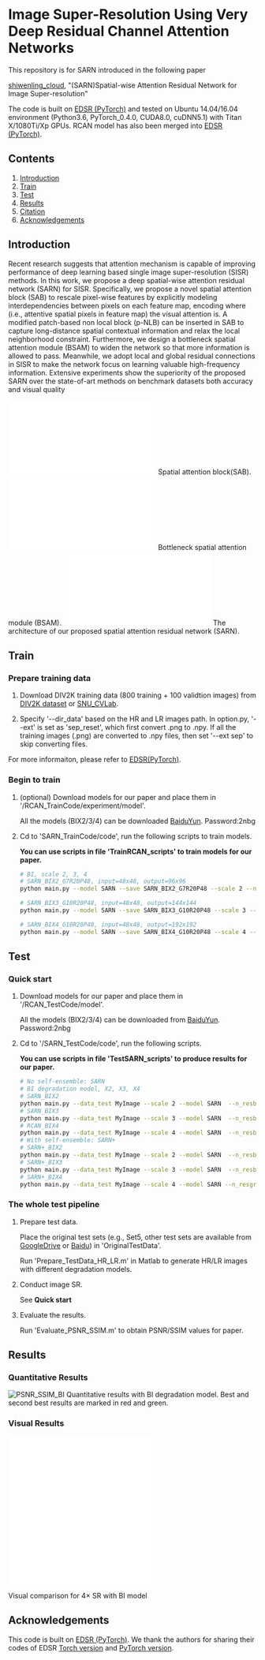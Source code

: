 # Image Super-Resolution Using Very Deep Residual Channel Attention Networks
This repository is for SARN introduced in the following paper

[shiwenling_cloud](http://shiwenling_cloud.com/), "(SARN)Spatial-wise Attention Residual Network for Image Super-resolution"

The code is built on [EDSR (PyTorch)](https://github.com/thstkdgus35/EDSR-PyTorch) and tested on Ubuntu 14.04/16.04 environment (Python3.6, PyTorch_0.4.0, CUDA8.0, cuDNN5.1) with Titan X/1080Ti/Xp GPUs. RCAN model has also been merged into [EDSR (PyTorch)](https://github.com/thstkdgus35/EDSR-PyTorch).

## Contents
1. [Introduction](#introduction)
2. [Train](#train)
3. [Test](#test)
4. [Results](#results)
5. [Citation](#citation)
6. [Acknowledgements](#acknowledgements)

## Introduction
Recent research suggests that attention mechanism is capable of improving performance of deep learning based single image super-resolution (SISR) methods. In this work, we propose a deep spatial-wise attention residual network (SARN) for SISR. Specifically, we propose a novel spatial attention block (SAB) to rescale pixel-wise features by explicitly modeling interdependencies between pixels on each feature map, encoding where (i.e., attentive spatial pixels in feature map) the visual attention is. A modified patch-based non local block (p-NLB) can be inserted in SAB to capture long-distance spatial contextual information and relax the local neighborhood constraint. Furthermore, we design a bottleneck spatial attention module (BSAM) to widen the network so that more information is allowed to pass. Meanwhile, we adopt local and global residual connections in SISR to make the network focus on learning valuable high-frequency information. Extensive experiments show the superiority of the proposed SARN over the state-of-art methods on benchmark datasets both accuracy and visual quality

![SAB](/Figs/SAB.pdf)
Spatial attention block(SAB).
![BSAM](/Figs/BSAM.pdf)
Bottleneck spatial attention module (BSAM).
![SARN](/Figs/SARN.pdf)
The architecture of our proposed spatial attention residual network (SARN).

## Train
### Prepare training data 

1. Download DIV2K training data (800 training + 100 validtion images) from [DIV2K dataset](https://data.vision.ee.ethz.ch/cvl/DIV2K/) or [SNU_CVLab](https://cv.snu.ac.kr/research/EDSR/DIV2K.tar).

2. Specify '--dir_data' based on the HR and LR images path. In option.py, '--ext' is set as 'sep_reset', which first convert .png to .npy. If all the training images (.png) are converted to .npy files, then set '--ext sep' to skip converting files.

For more informaiton, please refer to [EDSR(PyTorch)](https://github.com/thstkdgus35/EDSR-PyTorch).

### Begin to train

1. (optional) Download models for our paper and place them in '/RCAN_TrainCode/experiment/model'.

    All the models (BIX2/3/4) can be downloaded [BaiduYun](https://pan.baidu.com/s/1_Qx4NGYH1hJ0um9zKNbrwQ). Password:2nbg

2. Cd to 'SARN_TrainCode/code', run the following scripts to train models.

    **You can use scripts in file 'TrainRCAN_scripts' to train models for our paper.**

    ```bash
    # BI, scale 2, 3, 4
    # SARN_BIX2_G7R20P48, input=48x48, output=96x96
    python main.py --model SARN --save SARN_BIX2_G7R20P48 --scale 2 --n_resblocks 7 --n_BSAMs 20 --n_feats 64  --reset --chop --save_results --print_model --patch_size 96

    # SARN_BIX3_G10R20P48, input=48x48, output=144x144
    python main.py --model SARN --save SARN_BIX3_G10R20P48 --scale 3 --n_resblocks 7 --n_BSAMs 20 --n_feats 64  --reset --chop --save_results --print_model --patch_size 144 --pre_train ../experiment/model/sarn_x2.pt

    # SARN_BIX4_G10R20P48, input=48x48, output=192x192
    python main.py --model SARN --save SARN_BIX4_G10R20P48 --scale 4 --n_resblocks 7 --n_BSAMs 20 --n_feats 64  --reset --chop --save_results --print_model --patch_size 192 --pre_train ../experiment/model/sarn_x2.pt
    ```

## Test
### Quick start
1. Download models for our paper and place them in '/RCAN_TestCode/model'.

    All the models (BIX2/3/4) can be downloaded from [BaiduYun](https://pan.baidu.com/s/1_Qx4NGYH1hJ0um9zKNbrwQ). Password:2nbg

2. Cd to '/SARN_TestCode/code', run the following scripts.

    **You can use scripts in file 'TestSARN_scripts' to produce results for our paper.**

    ```bash
    # No self-ensemble: SARN
    # BI degradation model, X2, X3, X4
    # SARN_BIX2
    python main.py --data_test MyImage --scale 2 --model SARN  --n_resblocks 7 --n_BSAMs 20 --n_feats 64 --pre_train ../model/SARN_BIX2.pt --test_only --save_results --chop --save 'SARN' --testpath ../LR/LRBI --testset Set5
    # SARN_BIX3
    python main.py --data_test MyImage --scale 3 --model SARN  --n_resblocks 7 --n_BSAMs 20 --n_feats 64 --pre_train ../model/SARN_BIX3.pt --test_only --save_results --chop --save 'SARN' --testpath ../LR/LRBI --testset Set5
    # RCAN_BIX4
    python main.py --data_test MyImage --scale 4 --model SARN  --n_resblocks 7 --n_BSAMs 20 --n_feats 64 --pre_train ../model/SARN_BIX4.pt --test_only --save_results --chop --save 'SARN' --testpath ../LR/LRBI --testset Set5
    # With self-ensemble: SARN+
    # SARN+_BIX2
    python main.py --data_test MyImage --scale 2 --model SARN  --n_resblocks 7 --n_BSAMs 20 --n_feats 64 --pre_train ../model/SARN+_BIX2.pt --test_only --save_results --chop --self_ensemble --save 'SARN+' --testpath ../LR/LRBI --testset Set5
    # SARN+_BIX3
    python main.py --data_test MyImage --scale 3 --model SARN  --n_resblocks 7 --n_BSAMs 20 --n_feats 64 --pre_train ../model/SARN+_BIX3.pt --test_only --save_results --chop --self_ensemble --save 'SARN+' --testpath ../LR/LRBI --testset Set5
    # SARN+_BIX4
    python main.py --data_test MyImage --scale 4 --model SARN --n_resgroups 10 --n_resblocks 20 --n_feats 64 --pre_train ../model/SARN+_BIX4.pt --test_only --save_results --chop --self_ensemble --save 'SARN+' --testpath ../LR/LRBI --testset Set5
    ```

### The whole test pipeline
1. Prepare test data.

    Place the original test sets (e.g., Set5, other test sets are available from [GoogleDrive](https://drive.google.com/drive/folders/1xyiuTr6ga6ni-yfTP7kyPHRmfBakWovo?usp=sharing) or [Baidu](https://pan.baidu.com/s/1yBI_-rknXT2lm1UAAB_bag)) in 'OriginalTestData'.

    Run 'Prepare_TestData_HR_LR.m' in Matlab to generate HR/LR images with different degradation models.
2. Conduct image SR. 

    See **Quick start**
3. Evaluate the results.

    Run 'Evaluate_PSNR_SSIM.m' to obtain PSNR/SSIM values for paper.

## Results
### Quantitative Results
![PSNR_SSIM_BI](/Figs/psnr_bi.png)
Quantitative results with BI degradation model. Best and second best results are marked in red and green.

### Visual Results
![Visual_PSNR_SSIM_BI](/Figs/Fig1_visual_psnr_ssim_bi_x4.pdf)
![Visual_PSNR_SSIM_BI](/Figs/Fig2_visual_psnr_ssim_bi_x4.pdf)

Visual comparison for 4× SR with BI model


## Acknowledgements
This code is built on [EDSR (PyTorch)](https://github.com/thstkdgus35/EDSR-PyTorch). We thank the authors for sharing their codes of EDSR [Torch version](https://github.com/LimBee/NTIRE2017) and [PyTorch version](https://github.com/thstkdgus35/EDSR-PyTorch).

